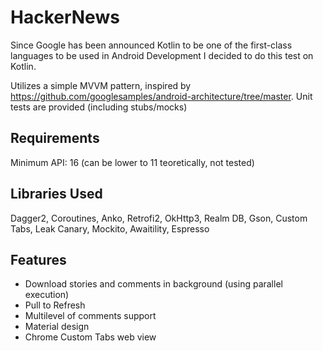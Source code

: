 # HackerNews
Since Google has been announced Kotlin to be one of the first-class languages to be used in Android Development 
I decided to do this test on Kotlin.

Utilizes a simple MVVM pattern, inspired by https://github.com/googlesamples/android-architecture/tree/master. 
Unit tests are provided (including stubs/mocks) 

## Requirements
Minimum API: 16 (can be lower to 11 teoretically, not tested)

## Libraries Used
Dagger2, Coroutines, Anko, Retrofi2, OkHttp3, Realm DB, Gson, Custom Tabs, Leak Canary, Mockito, Awaitility, Espresso

## Features
* Download stories and comments in background (using parallel execution)
* Pull to Refresh
* Multilevel of comments support
* Material design
* Chrome Custom Tabs web view
